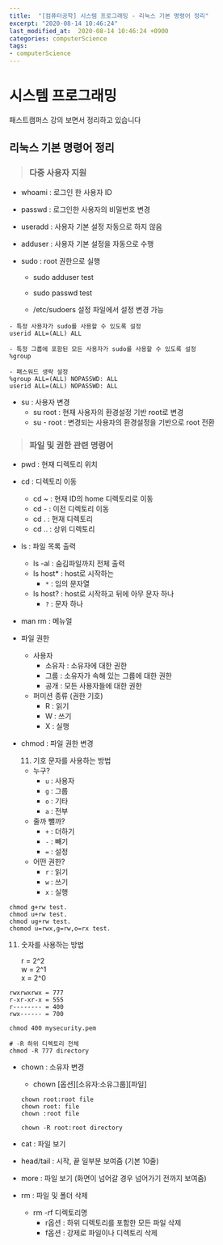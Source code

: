 ```yaml
---
title:  "[컴퓨터공학] 시스템 프로그래밍 - 리눅스 기본 명령어 정리"
excerpt: "2020-08-14 10:46:24"
last_modified_at:  2020-08-14 10:46:24 +0900
categories: computerScience
tags:
- computerScience
---
```


# 시스템 프로그래밍  

패스트캠퍼스 강의 보면서 정리하고 있습니다  


## 리눅스 기본 명령어 정리  

>### 다중 사용자 지원  

- whoami : 로그인 한 사용자 ID  
- passwd : 로그인한 사용자의 비밀번호 변경  
- useradd : 사용자 기본 설정 자동으로 하지 않음  
- adduser : 사용자 기본 설정을 자동으로 수행  


- sudo : root 권한으로 실행  
  - sudo adduser test  
  - sudo passwd test  


  - /etc/sudoers 설정 파일에서 설정 변경 가능  
```
- 특정 사용자가 sudo를 사용할 수 있도록 설정  
userid ALL=(ALL) ALL  

- 특정 그룹에 포함된 모든 사용자가 sudo를 사용할 수 있도록 설정  
%group  

- 패스워드 생략 설정  
%group ALL=(ALL) NOPASSWD: ALL  
userid ALL=(ALL) NOPASSWD: ALL  
```


- su : 사용자 변경  
  - su root : 현재 사용자의 환경설정 기반 root로 변경  
  - su - root : 변경되는 사용자의 환경설정을 기반으로 root 전환  


>### 파일 및 권한 관련 명령어  

- pwd : 현재 디렉토리 위치  
- cd : 디렉토리 이동  
  - cd ~ : 현재 ID의 home 디렉토리로 이동  
  - cd - : 이전 디렉토리 이동  
  - cd . : 현재 디렉토리  
  - cd .. : 상위 디렉토리  


- ls : 파일 목록 출력  
  - ls -al : 숨김파일까지 전체 출력  
  - ls host* : host로 시작하는  
    - `*` : 임의 문자열  
  - ls host? : host로 시작하고 뒤에 아무 문자 하나  
    - `?` : 문자 하나  


- man rm : 메뉴얼  


- 파일 권한  
  - 사용자  
    - 소유자 : 소유자에 대한 권한  
    - 그룹 : 소유자가 속해 있는 그룹에 대한 권한  
    - 공개 : 모든 사용자들에 대한 권한  
  - 퍼미션 종류 (권한 기호)  
    - R : 읽기  
    - W : 쓰기  
    - X : 실행  


- chmod : 파일 권한 변경  

  11. 기호 문자를 사용하는 방법  
  - 누구?  
    - `u` : 사용자  
    - `g` : 그룹  
    - `o` : 기타  
    - `a` : 전부  
  - 줄까 뺄까?  
    - `+` : 더하기  
    - `-` : 빼기  
    - `=` : 설정  
  - 어떤 권한?  
    - `r` : 읽기  
    - `w` : 쓰기  
    - `x` : 실행  
```
chmod g+rw test.
chmod u+rw test.
chmod ug+rw test.
chomod u=rwx,g=rw,o=rx test.
```
  11. 숫자를 사용하는 방법  

      r = 2^2  
      w = 2^1  
      x = 2^0  
```
rwxrwxrwx = 777
r-xr-xr-x = 555
r-------- = 400
rwx------ = 700
```
```
chmod 400 mysecurity.pem
```
```
# -R 하위 디렉토리 전체
chmod -R 777 directory
```



- chown : 소유자 변경  
  - chown [옵션][소유자:소유그룹][파일]  
  ```
  chown root:root file
  chown root: file
  chown :root file

  chown -R root:root directory
  ```


- cat : 파일 보기  
- head/tail : 시작, 끝 일부분 보여줌 (기본 10줄)  
- more : 파일 보기 (화면이 넘어갈 경우 넘어가기 전까지 보여줌)  


- rm : 파일 및 폴더 삭제  
  - rm -rf 디렉토리명  
    - r옵션 : 하위 디렉토리를 포함한 모든 파일 삭제  
    - f옵션 : 강제로 파일이나 디렉토리 삭제  
